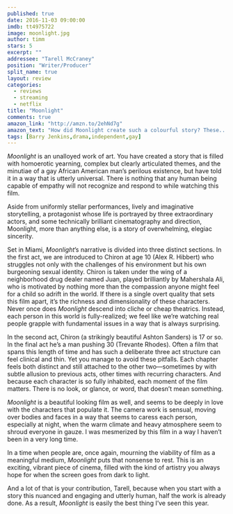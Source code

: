 ```yaml
---
published: true
date: 2016-11-03 09:00:00
imdb: tt4975722
image: moonlight.jpg
author: timm
stars: 5
excerpt: ""
addressee: "Tarell McCraney"
position: "Writer/Producer"
split_name: true
layout: review
categories: 
  - reviews
  - streaming
  - netflix
title: "Moonlight"
comments: true
amazon_link: "http://amzn.to/2ehNd7g"
amazon_text: "How did Moonlight create such a colourful story? These... maybe?"
tags: [Barry Jenkins,drama,independent,gay]
---
```

_Moonlight_ is an unalloyed work of art. You have created a story that is filled with homoerotic yearning, complex but clearly articulated themes, and the minutiae of a gay African American man’s perilous existence, but have told it in a way that is utterly universal. There is nothing that any human being capable of empathy will not recognize and respond to while watching this film.

Aside from uniformly stellar performances, lively and imaginative storytelling, a protagonist whose life is portrayed by three extraordinary actors, and some technically brilliant cinematography and direction, Moonlight, more than anything else, is a story of overwhelming, elegiac sincerity.

Set in Miami, _Moonlight_’s narrative is divided into three distinct sections. In the first act, we are introduced to Chiron at age 10 (Alex R. Hibbert) who struggles not only with the challenges of his environment but his own burgeoning sexual identity. Chiron is taken under the wing of a neighborhood drug dealer named Juan, played brilliantly by Mahershala Ali, who is motivated by nothing more than the compassion anyone might feel for a child so adrift in the world. If there is a single overt quality that sets this film apart, it’s the richness and dimensionality of these characters. Never once does _Moonlight_ descend into cliche or cheap theatrics. Instead, each person in this world is fully-realized; we feel like we’re watching real people grapple with fundamental issues in a way that is always surprising. 

In the second act, Chiron (a strikingly beautiful Ashton Sanders) is 17 or so. In the final act he’s a man pushing 30 (Trevante Rhodes). Often a film that spans this length of time and has such a deliberate three act structure can feel clinical and thin. Yet you manage to avoid these pitfalls. Each chapter feels both distinct and still attached to the other two—sometimes by with subtle allusion to previous acts, other times with recurring characters. And because each character is so fully inhabited, each moment of the film matters. There is no look, or glance, or word, that doesn’t mean something. 

_Moonlight_ is a beautiful looking film as well, and seems to be deeply in love with the characters that populate it. The camera work is sensual, moving over bodies and faces in a way that seems to caress each person, especially at night, when the warm climate and heavy atmosphere seem to shroud everyone in gauze. I was mesmerized by this film in a way I haven’t been in a very long time. 

In a time when people are, once again, mourning the viability of film as a meaningful medium, _Moonlight_ puts that nonsense to rest. This is an exciting, vibrant piece of cinema, filled with the kind of artistry you always hope for when the screen goes from dark to light. 

And a lot of that is your contribution, Tarell, because when you start with a story this nuanced and engaging and utterly human, half the work is already done. As a result, _Moonlight_ is easily the best thing I’ve seen this year.